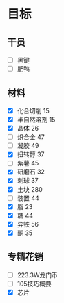 # 目标
## 干员
 
- [ ] 黑键
- [ ] 肥鸭

## 材料
- [x] 化合切削 15
- [x] 半自然溶剂 15
- [x] 晶体 26
- [ ] 炽合金 47
- [ ] 凝胶 49
- [x] 扭转醇 37
- [ ] 紫薯 45
- [x] 研磨石 32
- [x] 刺球 37
- [x] 土块 280
- [ ] 装置 44
- [x] 脂 23 
- [x] 糖 44
- [x] 异铁 56
- [x] 酮 35

## 专精花销
- [ ] 223.3W龙门币
- [ ] 105技巧概要
- [x] 芯片